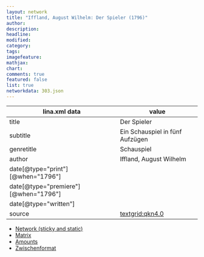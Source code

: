 ```yaml
---
layout: network
title: "Iffland, August Wilhelm: Der Spieler (1796)"
author:
description:
headline:
modified:
category:
tags:
imagefeature: 
mathjax: 
chart: 
comments: true
featured: false
list: true
networkdata: 303.json
---
```

lina.xml data  | value
------------- | -------------
title|Der Spieler
subtitle|Ein Schauspiel in fünf Aufzügen
genretitle|Schauspiel
author|Iffland, August Wilhelm
date[@type="print"][@when="1796"]|
date[@type="premiere"][@when="1796"]|
date[@type="written"]|
source|[textgrid:qkn4.0](https://textgridlab.org/1.0/tgcrud-public/rest/textgrid:qkn4.0/data)



* [Network (sticky and static)](/network303)
* [Matrix](/matrix303)
* [Amounts](/amounts303)
* [Zwischenformat](/lina303 )
